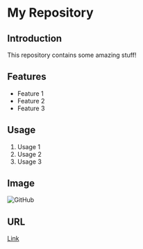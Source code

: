 # My Repository

## Introduction
This repository contains some amazing stuff!

## Features
- Feature 1
- Feature 2
- Feature 3

## Usage
1. Usage 1
2. Usage 2
3. Usage 3
   
## Image
![GitHub](https://github.githubassets.com/assets/GitHub-Mark-ea2971cee799.png)

## URL
[Link](https://example.com)